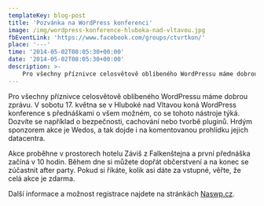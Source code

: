 ```yaml
---
templateKey: blog-post
title: 'Pozvánka na WordPress konferenci'
image: /img/wordpress-konference-hluboka-nad-vltavou.jpg
fbEventLink: 'https://www.facebook.com/groups/ctvrtkon/'
place: '---'
time: '2014-05-02T08:05:30+00:00'
date: '2014-05-02T08:05:30+00:00'
description: >-
    Pro všechny příznivce celosvětově oblíbeného WordPressu máme dobrou zprávu. V sobotu 17. května se v Hluboké nad Vltavou koná WordPress konference s přednáškami o všem možném, co se tohoto...
---
```

Pro všechny příznivce celosvětově oblíbeného WordPressu máme dobrou zprávu. V sobotu 17. května se v Hluboké nad Vltavou koná WordPress konference s přednáškami o všem možném, co se tohoto nástroje týká. Dozvíte se například o bezpečnosti, cachování nebo tvorbě pluginů. Hrdým sponzorem akce je Wedos, a tak dojde i na komentovanou prohlídku jejich datacentra.

Akce proběhne v prostorech hotelu Záviš z Falkenštejna a první přednáška začíná v 10 hodin. Během dne si můžete dopřát občerstvení a na konec se zúčastnit after party. Pokud si říkáte, kolik asi dáte za vstupné, věřte, že celá akce je zdarma.

Další informace a možnost registrace najdete na stránkách [Naswp.cz](http://naswp.cz/2-wordpress-konference/ "Wordpress konference v Hluboké nad Vltavou").